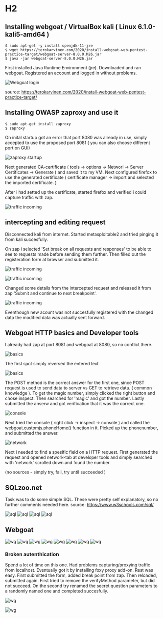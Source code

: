 # H2

## Installing webgoat / VirtualBox kali ( Linux 6.1.0-kali5-amd64 ) 

    $ sudo apt-get -y install openjdk-11-jre
    $ wget https://terokarvinen.com/2020/install-webgoat-web-pentest-practice-target/webgoat-server-8.0.0.M26.jar
    $ java -jar webgoat-server-8.0.0.M26.jar

First installed Java Runtime Environment (jre). Downloaded and ran webgoat. Registered an account and logged in without problems. 

![Webgoat login](https://github.com/t-t-r/Penetration-testing-course-2023/blob/main/img/wglogin.jpg)

source: https://terokarvinen.com/2020/install-webgoat-web-pentest-practice-target/

## Installing OWASP zaproxy and use it

    $ sudo apt-get install zaproxy
    $ zaproxy

On inital startup got an error that port 8080 was already in use, simply accepted to use the proposed port 8081 ( you can also choose different port on GUI)

![zaproxy startup](https://github.com/t-t-r/Penetration-testing-course-2023/blob/main/img/zaproxy.jpg)

Next generated CA-certificate ( tools -> options -> Networl -> Server Certificates -> Generate ) and  saved it to my VM. Next configured firefox to use the generated certificate ( certificate manager -> import and selected the imported certificate. )

After i had setted up the certificate, started firefox and verified i could capture traffic with zap.

![traffic incoming](https://github.com/t-t-r/Penetration-testing-course-2023/blob/main/img/zap_works.jpg)

## intercepting and editing request

Disconnected kali from internet. Started metasploitable2 and tried pinging it from kali succesfully.

On zap i selected 'Set break on all requests and responses' to be able to see to requests made before sending them further. Then filled out the registeration form at browser and submitted it.

![traffic incoming](https://github.com/t-t-r/Penetration-testing-course-2023/blob/main/img/register.jpg)

![traffic incoming](https://github.com/t-t-r/Penetration-testing-course-2023/blob/main/img/register2.jpg)

Changed some details from the intercepted request and released it from zap 'Submit and continue to next breakpoint'.

![traffic incoming](https://github.com/t-t-r/Penetration-testing-course-2023/blob/main/img/register3.jpg)

Eventhough new acount was not succesfully registered with the changed data the modified data was actually sent forward.

## Webgoat HTTP basics and Developer tools

I already had zap at port 8081 and webgoat at 8080, so no conflict there.

![basics](https://github.com/t-t-r/Penetration-testing-course-2023/blob/main/img/basics.jpg)

The first spot simply reversed the entered text

![basics](https://github.com/t-t-r/Penetration-testing-course-2023/blob/main/img/inspect.jpg)

The POST method is the correct answer for the first one, since POST request is used to send data to server vs GET to retrieve data. ( common knowledge ). To get the magic number, simply clicked the right button and chose inspect. Then searched for 'magic' and got the number. Lastly submitted the anserw and got verification that it was the correct one.

![console](https://github.com/t-t-r/Penetration-testing-course-2023/blob/main/img/console.jpg)

Next tried the console ( right click -> inspect -> console ) and called the webgoat.customjs.phoneHome() function in it.
Picked up the phonenumber, and submitted the answer.

![network](https://github.com/t-t-r/Penetration-testing-course-2023/blob/main/img/network.jpg)

Next i needed to find a spesific field on a HTTP request. First generated the request and opened network-tab at developer tools and simply searched with 'network' scrolled down and found the number.

(no sources - simply try, fail, try until succeeded )

## SQLzoo.net

Task was to do some simple SQL. These were pretty self explanatory, so no further comments needed here.
source: https://www.w3schools.com/sql/

![sql](https://github.com/t-t-r/Penetration-testing-course-2023/blob/main/img/SQL1.jpg)
![sql](https://github.com/t-t-r/Penetration-testing-course-2023/blob/main/img/SQL2.jpg)
![sql](https://github.com/t-t-r/Penetration-testing-course-2023/blob/main/img/SQL3.jpg)
![sql](https://github.com/t-t-r/Penetration-testing-course-2023/blob/main/img/SQL4.jpg)

## Webgoat

![wg](https://github.com/t-t-r/Penetration-testing-course-2023/blob/main/img/wg1.jpg)
![wg](https://github.com/t-t-r/Penetration-testing-course-2023/blob/main/img/wg2.jpg)
![wg](https://github.com/t-t-r/Penetration-testing-course-2023/blob/main/img/wg3.jpg)
![wg](https://github.com/t-t-r/Penetration-testing-course-2023/blob/main/img/wg4.jpg)
![wg](https://github.com/t-t-r/Penetration-testing-course-2023/blob/main/img/wg5.jpg)
![wg](https://github.com/t-t-r/Penetration-testing-course-2023/blob/main/img/wg6.jpg)
![wg](https://github.com/t-t-r/Penetration-testing-course-2023/blob/main/img/wg7.jpg)
![wg](https://github.com/t-t-r/Penetration-testing-course-2023/blob/main/img/wg8.jpg)

### Broken autenthication

Spend a lot of time on this one. Had problems capturing/proxying traffic from localhost. Eventually got it by installing foxy proxy add-on.
Rest was easy. First submitted the form, added break point from zap. Then reloaded, submitted again. First tried to remove the verifyMethod parameter, but did not succeed. On the second try renamed the secret question parameters to a randomly named one and completed succesfully.

![wg](https://github.com/t-t-r/Penetration-testing-course-2023/blob/main/img/removeverify.jpg)

![wg](https://github.com/t-t-r/Penetration-testing-course-2023/blob/main/img/pass.jpg)

